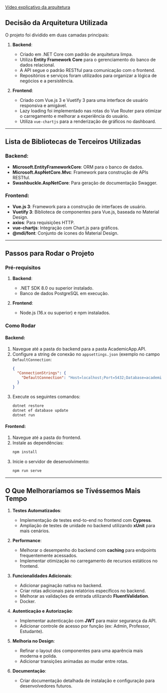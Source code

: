 
[Vídeo explicativo da arquitetura](https://youtu.be/ySnZ_329FCw?si=QazenbVUWw4qtJLE)

## Decisão da Arquitetura Utilizada

O projeto foi dividido em duas camadas principais:

1. **Backend**:
   - Criado em .NET Core com padrão de arquitetura limpa.
   - Utiliza **Entity Framework Core** para o gerenciamento do banco de dados relacional.
   - A API segue o padrão RESTful para comunicação com o frontend.
   - Repositórios e serviços foram utilizados para organizar a lógica de negócios e a persistência.

2. **Frontend**:
   - Criado com Vue.js 3 e Vuetify 3 para uma interface de usuário responsiva e amigável.
   - Lazy loading foi implementado nas rotas do Vue Router para otimizar o carregamento e melhorar a experiência do usuário.
   - Utiliza `vue-chartjs` para a renderização de gráficos no dashboard.

---

## Lista de Bibliotecas de Terceiros Utilizadas

### Backend:
- **Microsoft.EntityFrameworkCore**: ORM para o banco de dados.
- **Microsoft.AspNetCore.Mvc**: Framework para construção de APIs RESTful.
- **Swashbuckle.AspNetCore**: Para geração de documentação Swagger.

### Frontend:
- **Vue.js 3**: Framework para a construção de interfaces de usuário.
- **Vuetify 3**: Biblioteca de componentes para Vue.js, baseada no Material Design.
- **axios**: Para requisições HTTP.
- **vue-chartjs**: Integração com Chart.js para gráficos.
- **@mdi/font**: Conjunto de ícones do Material Design.

---

## Passos para Rodar o Projeto

### Pré-requisitos

1. **Backend**:
   - .NET SDK 8.0 ou superior instalado.
   - Banco de dados PostgreSQL em execução.

2. **Frontend**:
   - Node.js (16.x ou superior) e npm instalados.

### Como Rodar

#### Backend:

1. Navegue até a pasta do backend para a pasta AcademicApp.API.
2. Configure a string de conexão no `appsettings.json` (exemplo no campo `DefaultConnection`:
   ```json
   {
     "ConnectionStrings": {
       "DefaultConnection": "Host=localhost;Port=5432;Database=academic_app;Username=root;Password=root"
     }
   }
   ```
3. Execute os seguintes comandos:
   ```bash
   dotnet restore
   dotnet ef database update
   dotnet run
   ```

#### Frontend:

1. Navegue até a pasta do frontend.
2. Instale as dependências:
   ```bash
   npm install
   ```
3. Inicie o servidor de desenvolvimento:
   ```bash
   npm run serve
   ```

---

## O Que Melhoraríamos se Tívéssemos Mais Tempo

1. **Testes Automatizados**:
   - Implementação de testes end-to-end no frontend com **Cypress**.
   - Ampliação de testes de unidade no backend utilizando **xUnit** para mais cenários.

2. **Performance**:
   - Melhorar o desempenho do backend com **caching** para endpoints frequentemente acessados.
   - Implementar otimização no carregamento de recursos estáticos no frontend.

3. **Funcionalidades Adicionais**:
   - Adicionar paginação nativa no backend.
   - Criar rotas adicionais para relatórios específicos no backend.
   - Melhorar as validações de entrada utilizando **FluentValidation**.
   - Docker.

4. **Autenticação e Autorização**:
   - Implementar autenticação com **JWT** para maior segurança da API.
   - Adicionar controle de acesso por função (ex: Admin, Professor, Estudante).

5. **Melhoria no Design**:
   - Refinar o layout dos componentes para uma aparência mais moderna e polida.
   - Adicionar transições animadas ao mudar entre rotas.

6. **Documentação**:
   - Criar documentação detalhada de instalação e configuração para desenvolvedores futuros.
